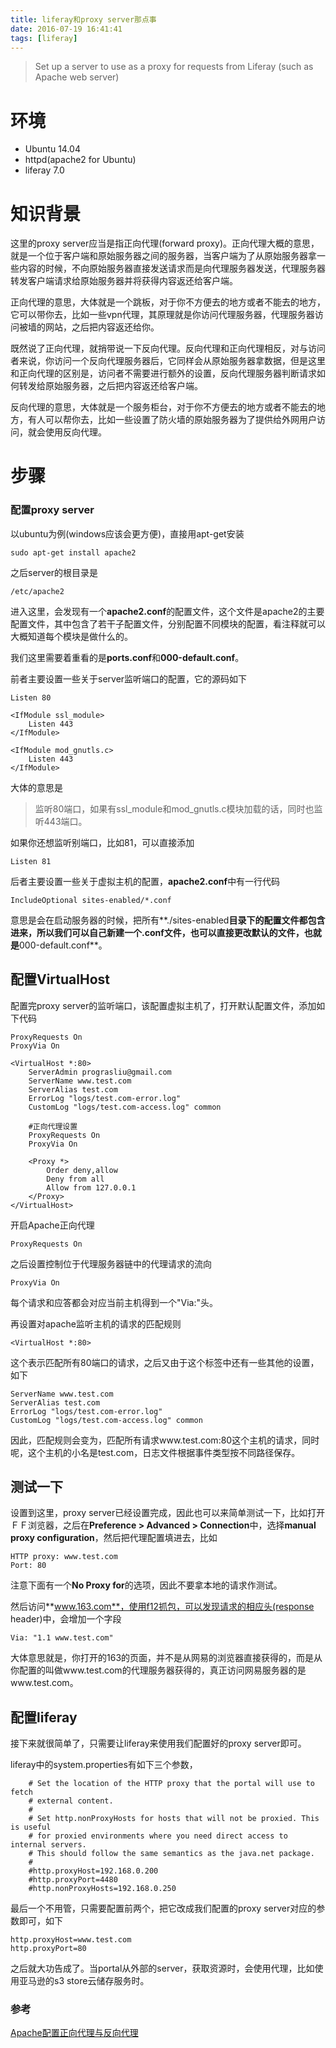 ```yaml
---
title: liferay和proxy server那点事
date: 2016-07-19 16:41:41
tags: [liferay]
---
```


> Set up a server to use as a proxy for requests from Liferay (such as Apache web server)

<!--more-->

# 环境
* Ubuntu 14.04
* httpd(apache2 for Ubuntu)
* liferay 7.0

# 知识背景

这里的proxy server应当是指正向代理(forward proxy)。正向代理大概的意思，就是一个位于客户端和原始服务器之间的服务器，当客户端为了从原始服务器拿一些内容的时候，不向原始服务器直接发送请求而是向代理服务器发送，代理服务器转发客户端请求给原始服务器并将获得内容返还给客户端。

正向代理的意思，大体就是一个跳板，对于你不方便去的地方或者不能去的地方，它可以带你去，比如一些vpn代理，其原理就是你访问代理服务器，代理服务器访问被墙的网站，之后把内容返还给你。

既然说了正向代理，就捎带说一下反向代理。反向代理和正向代理相反，对与访问者来说，你访问一个反向代理服务器后，它同样会从原始服务器拿数据，但是这里和正向代理的区别是，访问者不需要进行额外的设置，反向代理服务器判断请求如何转发给原始服务器，之后把内容返还给客户端。

反向代理的意思，大体就是一个服务柜台，对于你不方便去的地方或者不能去的地方，有人可以帮你去，比如一些设置了防火墙的原始服务器为了提供给外网用户访问，就会使用反向代理。

# 步骤

### 配置proxy server
以ubuntu为例(windows应该会更方便)，直接用apt-get安装

```
sudo apt-get install apache2
```

之后server的根目录是
```
/etc/apache2
```

进入这里，会发现有一个**apache2.conf**的配置文件，这个文件是apache2的主要配置文件，其中包含了若干子配置文件，分别配置不同模块的配置，看注释就可以大概知道每个模块是做什么的。

我们这里需要着重看的是**ports.conf**和**000-default.conf**。

前者主要设置一些关于server监听端口的配置，它的源码如下
```
Listen 80

<IfModule ssl_module>
	Listen 443
</IfModule>

<IfModule mod_gnutls.c>
	Listen 443
</IfModule>
```

大体的意思是
> 监听80端口，如果有ssl_module和mod_gnutls.c模块加载的话，同时也监听443端口。

如果你还想监听别端口，比如81，可以直接添加
```
Listen 81
```
后者主要设置一些关于虚拟主机的配置，**apache2.conf**中有一行代码
```
IncludeOptional sites-enabled/*.conf
```
意思是会在启动服务器的时候，把所有**./sites-enabled**目录下的配置文件都包含进来，所以我们可以自己新建一个.conf文件，也可以直接更改默认的文件，也就是**000-default.conf**。

## 配置VirtualHost
配置完proxy server的监听端口，该配置虚拟主机了，打开默认配置文件，添加如下代码

```
ProxyRequests On
ProxyVia On

<VirtualHost *:80>  
	ServerAdmin prograsliu@gmail.com
    ServerName www.test.com
    ServerAlias test.com
    ErrorLog "logs/test.com-error.log"
    CustomLog "logs/test.com-access.log" common    
    
    #正向代理设置
    ProxyRequests On
    ProxyVia On

    <Proxy *>
        Order deny,allow
        Deny from all
        Allow from 127.0.0.1
    </Proxy>
</VirtualHost> 
```

开启Apache正向代理
```
ProxyRequests On
```

之后设置控制位于代理服务器链中的代理请求的流向
```
ProxyVia On
```
每个请求和应答都会对应当前主机得到一个"Via:"头。

再设置对apache监听主机的请求的匹配规则
```
<VirtualHost *:80>
```
这个表示匹配所有80端口的请求，之后又由于这个标签中还有一些其他的设置，如下
```
ServerName www.test.com
ServerAlias test.com
ErrorLog "logs/test.com-error.log"
CustomLog "logs/test.com-access.log" common
```
因此，匹配规则会变为，匹配所有请求www.test.com:80这个主机的请求，同时呢，这个主机的小名是test.com，日志文件根据事件类型按不同路径保存。

## 测试一下
设置到这里，proxy server已经设置完成，因此也可以来简单测试一下，比如打开ＦＦ浏览器，之后在**Preference > Advanced > Connection**中，选择**manual proxy configuration**，然后把代理配置填进去，比如
```
HTTP proxy: www.test.com
Port: 80
```
注意下面有一个**No Proxy for**的选项，因此不要拿本地的请求作测试。

然后访问**www.163.com**，使用f12抓包，可以发现请求的相应头(response header)中，会增加一个字段
```
Via: "1.1 www.test.com"
```

大体意思就是，你打开的163的页面，并不是从网易的浏览器直接获得的，而是从你配置的叫做www.test.com的代理服务器获得的，真正访问网易服务器的是www.test.com。

## 配置liferay
接下来就很简单了，只需要让liferay来使用我们配置好的proxy server即可。

liferay中的system.properties有如下三个参数，
```
    # Set the location of the HTTP proxy that the portal will use to fetch
    # external content.
    #
    # Set http.nonProxyHosts for hosts that will not be proxied. This is useful
    # for proxied environments where you need direct access to internal servers.
    # This should follow the same semantics as the java.net package.
    #
    #http.proxyHost=192.168.0.200
    #http.proxyPort=4480
    #http.nonProxyHosts=192.168.0.250

```
最后一个不用管，只需要配置前两个，把它改成我们配置的proxy server对应的参数即可，如下
```
http.proxyHost=www.test.com
http.proxyPort=80
```

之后就大功告成了。当portal从外部的server，获取资源时，会使用代理，比如使用亚马逊的s3 store云储存服务时。

### 参考

[Apache配置正向代理与反向代理](http://www.cnblogs.com/zemliu/archive/2012/04/18/2454655.html)



